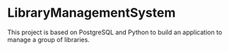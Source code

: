 # LibraryManagementSystem
This project is based on PostgreSQL and Python to build an application to manage a group of libraries.
